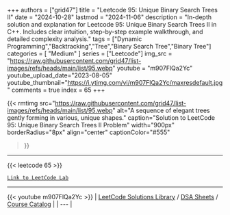 
+++
authors = ["grid47"]
title = "Leetcode 95: Unique Binary Search Trees II"
date = "2024-10-28"
lastmod = "2024-11-06"
description = "In-depth solution and explanation for Leetcode 95: Unique Binary Search Trees II in C++. Includes clear intuition, step-by-step example walkthrough, and detailed complexity analysis."
tags = ["Dynamic Programming","Backtracking","Tree","Binary Search Tree","Binary Tree"]
categories = [
    "Medium"
]
series = ["Leetcode"]
img_src = "https://raw.githubusercontent.com/grid47/list-images/refs/heads/main/list/95.webp"
youtube = "m907FlQa2Yc"
youtube_upload_date="2023-08-05"
youtube_thumbnail="https://i.ytimg.com/vi/m907FlQa2Yc/maxresdefault.jpg"
comments = true
index = 65
+++


{{< rmtimg 
    src="https://raw.githubusercontent.com/grid47/list-images/refs/heads/main/list/95.webp" 
    alt="A sequence of elegant trees gently forming in various, unique shapes."
    caption="Solution to LeetCode 95: Unique Binary Search Trees II Problem"
    width="900px"
    borderRadius="8px"
    align="center" 
    captionColor="#555"
>}}
---
{{< leetcode 65 >}}

[`Link to LeetCode Lab`](https://leetcode.com/problems/unique-binary-search-trees-ii/description/)

---
{{< youtube m907FlQa2Yc >}}
| [LeetCode Solutions Library](https://grid47.xyz/leetcode/) / [DSA Sheets](https://grid47.xyz/sheets/) / [Course Catalog](https://grid47.xyz/courses/) |
| --- |
